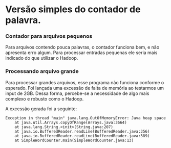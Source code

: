 # Versão simples do contador de palavra.

### Contador para arquivos pequenos

Para arquivos contendo pouca palavras, o contador funciona bem, e não apresenta erro algum. Para processar entradas pequenas ele seria mais indicado do que utilizar o Hadoop.

### Processando arquivo grande

Para processar grandes arquivos, esse programa não funciona conforme o esperado. Foi lançada uma excessão de falta de memória ao testarmos um input de 2GB. Dessa forma, percebe-se a necessidade de algo mais complexo e robusto como o Hadoop.

A excessão gerada foi a seguinte:

```
Exception in thread "main" java.lang.OutOfMemoryError: Java heap space
	at java.util.Arrays.copyOfRange(Arrays.java:3664)
	at java.lang.String.<init>(String.java:207)
	at java.io.BufferedReader.readLine(BufferedReader.java:356)
	at java.io.BufferedReader.readLine(BufferedReader.java:389)
	at SimpleWordCounter.main(SimpleWordCounter.java:13)
```
